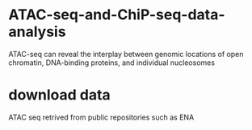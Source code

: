 # ATAC-seq-and-ChiP-seq-data-analysis
ATAC-seq can reveal the interplay between genomic locations of open chromatin, DNA-binding proteins, and individual nucleosomes 


# download data
ATAC seq retrived from public repositories such as ENA
